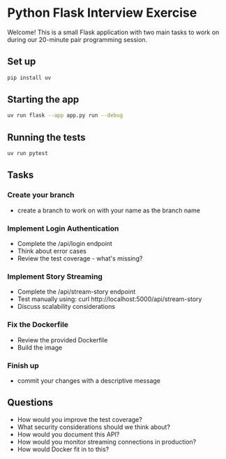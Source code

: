 # Python Flask Interview Exercise

Welcome! This is a small Flask application with two main tasks to work on during our 20-minute pair programming session.

## Set up
```bash
pip install uv
```

## Starting the app
```bash
uv run flask --app app.py run --debug
```

## Running the tests
```bash
uv run pytest
```


## Tasks

### Create your branch
 - create a branch to work on with your name as the branch name


### Implement Login Authentication

- Complete the /api/login endpoint
- Think about error cases
- Review the test coverage - what's missing?


### Implement Story Streaming

- Complete the /api/stream-story endpoint
- Test manually using: curl http://localhost:5000/api/stream-story
- Discuss scalability considerations

### Fix the Dockerfile
- Review the provided Dockerfile
- Build the image

### Finish up
 - commit your changes with a descriptive message


## Questions

- How would you improve the test coverage?
- What security considerations should we think about?
- How would you document this API?
- How would you monitor streaming connections in production?
- How would Docker fit in to this?